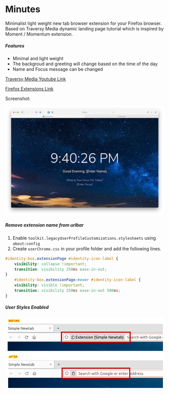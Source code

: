 # Minutes

Minimalist light weight new tab browser extension for your Firefox browser.
 Based on Traversy Media dynamic landing page tutorial which is inspired by Moment / Momentum extension.

##### Features
- Minimal and light weight
- The backgroud and greeting will change based on the time of the day
- Name and Focus message can be changed


[Traversy Media Youtube Link](https://www.youtube.com/watch?v=fSTQzlprGLI)

[Firefox Extensions Link](https://addons.mozilla.org/en-US/firefox/addon/minutes/)

Screenshot:

![Main Screenshot](/images/screenshot1.png?raw=true)

##### Remove extension name from urlbar

1. Enable `toolkit.legacyUserProfileCustomizations.stylesheets` using `about:config` 
2. Create `userChrome.css` in your profile folder and add the following lines.

```css
#identity-box.extensionPage #identity-icon-label {
	visibility: collapse !important;
	transition: visibility 250ms ease-in-out;
}
	#identity-box.extensionPage:hover #identity-icon-label {
	visibility: visible !important;
	transition: visibility 250ms ease-in-out 500ms;
}
```
##### User Styles Enabled
![FF URL BAR](/images/Screenshot-ff-stylesheet.png?raw=true)
